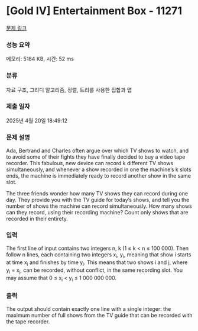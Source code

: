 # [Gold IV] Entertainment Box - 11271 

[문제 링크](https://www.acmicpc.net/problem/11271) 

### 성능 요약

메모리: 5184 KB, 시간: 52 ms

### 분류

자료 구조, 그리디 알고리즘, 정렬, 트리를 사용한 집합과 맵

### 제출 일자

2025년 4월 20일 18:49:12

### 문제 설명

<p>Ada, Bertrand and Charles often argue over which TV shows to watch, and to avoid some of their fights they have finally decided to buy a video tape recorder. This fabulous, new device can record k different TV shows simultaneously, and whenever a show recorded in one the machine’s k slots ends, the machine is immediately ready to record another show in the same slot.</p>

<p>The three friends wonder how many TV shows they can record during one day. They provide you with the TV guide for today’s shows, and tell you the number of shows the machine can record simultaneously. How many shows can they record, using their recording machine? Count only shows that are recorded in their entirety.</p>

### 입력 

 <p>The first line of input contains two integers n, k (1 ≤ k < n ≤ 100 000). Then follow n lines, each containing two integers x<sub>i</sub>, y<sub>i</sub>, meaning that show i starts at time x<sub>i</sub> and finishes by time y<sub>i</sub>. This means that two shows i and j, where y<sub>i</sub> = x<sub>j</sub>, can be recorded, without conflict, in the same recording slot. You may assume that 0 ≤ x<sub>i</sub> < y<sub>i</sub> ≤ 1 000 000 000.</p>

### 출력 

 <p>The output should contain exactly one line with a single integer: the maximum number of full shows from the TV guide that can be recorded with the tape recorder.</p>

